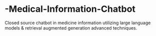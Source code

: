 # -Medical-Information-Chatbot
Closed source chatbot in medicine information utilizing large language models &amp; retrieval augmented generation advanced techniques.
